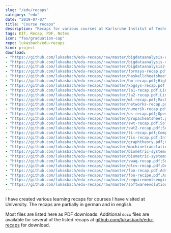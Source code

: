 ```yaml
---
slug: "/edu/recaps"
category: "edu"
date: "2019-07-07"
title: "Course recaps"
description: "Recaps for various courses at Karlsruhe Institut of Technology"
tags: KIT, Recap, PDF, Notes
icon: "fas/graduation-cap"
repo: lukasbach/edu-recaps
kind: project
download:
- "https://github.com/lukasbach/edu-recaps/raw/master/bigdataanalysis-algorithms.pdf;Big Data Analytics - Algorithms (Analyse großer Datenbestände)"
- "https://github.com/lukasbach/edu-recaps/raw/master/bigdataanalysis-recap.pdf;Big Data Analytics - Recap"
- "https://github.com/lukasbach/edu-recaps/raw/master/bigdataanalysis2-recap.pdf;Big Data Analytics 2 - Recap"
- "https://github.com/lukasbach/edu-recaps/raw/master/formsys-recap.pdf;Formal Systems"
- "https://github.com/lukasbach/edu-recaps/raw/master/haskellcheatsheet.pdf;Haskell Cheatsheet"
- "https://github.com/lukasbach/edu-recaps/raw/master/hm-recap.pdf;Higher Mathematics 1+2"
- "https://github.com/lukasbach/edu-recaps/raw/master/kogsys-recap.pdf;Cognitive Systems"
- "https://github.com/lukasbach/edu-recaps/raw/master/la1-recap.pdf;Linear Algebra 1"
- "https://github.com/lukasbach/edu-recaps/raw/master/la2-recap.pdf;Linear Algebra 2"
- "https://github.com/lukasbach/edu-recaps/raw/master/ml-recap.pdf;Machine Learning"
- "https://github.com/lukasbach/edu-recaps/raw/master/networks-recap.pdf;Introduction to Computer Networks"
- "https://github.com/lukasbach/edu-recaps/raw/master/numerik-recap.pdf;Numerics"
- "https://github.com/lukasbach/edu-recaps/raw/master/os-recap.pdf;Operating Systems"
- "https://github.com/lukasbach/edu-recaps/raw/master/propacheatsheet.pdf;Programming Paradigms (Cheatsheet)"
- "https://github.com/lukasbach/edu-recaps/raw/master/swt-recap.pdf;Software Engineering 1"
- "https://github.com/lukasbach/edu-recaps/raw/master/swt2-recap.pdf;Software Engineering 2"
- "https://github.com/lukasbach/edu-recaps/raw/master/ti-recap.pdf;Computer Engineering (Technische Informatik)"
- "https://github.com/lukasbach/edu-recaps/raw/master/tis-recap.pdf;Integrated Information Systems for Engineers (Technische Informationssysteme)"
- "https://github.com/lukasbach/edu-recaps/raw/master/graphtheory.pdf;Graph Theory Script/Transcript"
- "https://github.com/lukasbach/edu-recaps/raw/master/machinetranslation.pdf;Machine Translation"
- "https://github.com/lukasbach/edu-recaps/raw/master/biometric-systems-recap.pdf;Biometric Systems for Person Identification (Recap)"
- "https://github.com/lukasbach/edu-recaps/raw/master/biometric-systems-topics.pdf;Biometric Systems for Person Identification (Topic overview)"
- "https://github.com/lukasbach/edu-recaps/raw/master/swaq-recap.pdf;Software Architecture and Quality (SWAQ)"
- "https://github.com/lukasbach/edu-recaps/raw/master/dlcv-recap.pdf;Deep Learning for Computer Vision"
- "https://github.com/lukasbach/edu-recaps/raw/master/foo-recap.pdf;Advanced object orientation recap (FOO)"
- "https://github.com/lukasbach/edu-recaps/raw/master/foo-recipe.pdf;Advanced object orientation short recap (FOO)"
- "https://github.com/lukasbach/edu-recaps/raw/master/requirementsengineering-recap.pdf;Requirements engineering"
- "https://github.com/lukasbach/edu-recaps/raw/master/softwareevolution-recap.pdf;Software Evolution handwritten recap"
---
```


I have created various learning recaps for courses I have visited at University. The recaps
are partially in german and in english.

Most files are listed here as PDF downloads. Additional ``docx`` files are available
for several of the listed recaps at [github.com/lukasbach/edu-recaps](https://github.com/lukasbach/edu-recaps)
for download.